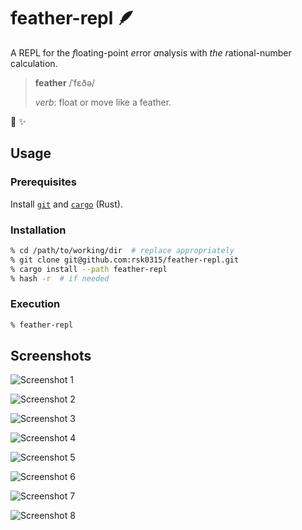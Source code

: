 # feather-repl :feather:
A REPL for the *f*loating-point *e*rror *a*nalysis with *the* *r*ational-number calculation.

> **feather** /ˈfɛðə/
>
> *verb*: float or move like a feather.

:eyes: :sparkles:

## Usage

### Prerequisites

Install [`git`](https://www.git-scm.com/downloads) and [`cargo`](https://rustup.rs/) (Rust).

### Installation

```sh
% cd /path/to/working/dir  # replace appropriately
% git clone git@github.com:rsk0315/feather-repl.git
% cargo install --path feather-repl
% hash -r  # if needed
```

### Execution

```sh
% feather-repl
```

## Screenshots

![Screenshot 1](images/screenshot-1.png)

![Screenshot 2](images/screenshot-2.png)

![Screenshot 3](images/screenshot-3.png)

![Screenshot 4](images/screenshot-4.png)

![Screenshot 5](images/screenshot-5.png)

![Screenshot 6](images/screenshot-6.png)

![Screenshot 7](images/screenshot-7.png)

![Screenshot 8](images/screenshot-8.png)
